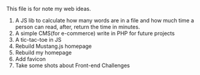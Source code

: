 This file is for note my web ideas.

1. A JS lib to calculate how many words are in a file and how much time a person can read, after, return the time in minutes.
1. A simple CMS(for e-commerce) write in PHP for future projects
1. A tic-tac-toe in JS
1. Rebuild Mustang.js homepage
1. Rebuild my homepage
1. Add favicon
1. Take some shots about Front-end Challenges